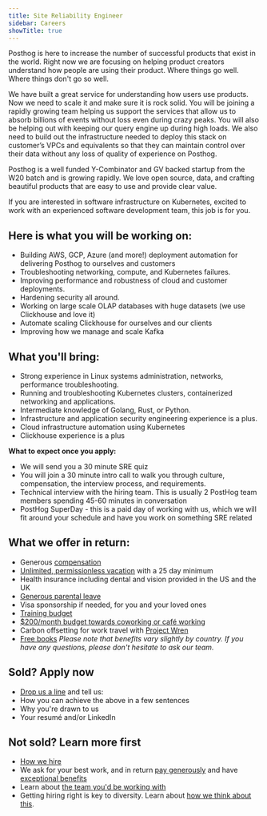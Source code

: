```yaml
---
title: Site Reliability Engineer
sidebar: Careers
showTitle: true
---
```

Posthog is here to increase the number of successful products that exist in the world. Right now we are focusing on helping product creators understand how people are using their product. Where things go well. Where things don't go so well.

We have built a great service for understanding how users use products. Now we need to scale it and make sure it is rock solid. You will be joining a rapidly growing team helping us support the services that allow us to absorb billions of events without loss even during crazy peaks. You will also be helping out with keeping our query engine up during high loads.
We also need to build out the infrastructure needed to deploy this stack on customer’s VPCs and equivalents so that they can maintain control over their data without any loss of quality of experience on Posthog.

Posthog is a well funded Y-Combinator and GV backed startup from the W20 batch and is growing rapidly. We love open source, data, and crafting beautiful products that are easy to use and provide clear value.

If you are interested in software infrastructure on Kubernetes, excited to work with an experienced software development team, this job is for you.

## Here is what you will be working on:
* Building AWS, GCP, Azure (and more!) deployment automation for delivering Posthog to ourselves and customers
* Troubleshooting networking, compute, and Kubernetes failures.
* Improving performance and robustness of cloud and customer deployments.
* Hardening security all around.
* Working on large scale OLAP databases with huge datasets (we use Clickhouse and love it)
* Automate scaling Clickhouse for ourselves and our clients
* Improving how we manage and scale Kafka

## What you'll bring:
* Strong experience in Linux systems administration, networks, performance troubleshooting.
* Running and troubleshooting Kubernetes clusters, containerized networking and applications.
* Intermediate knowledge of Golang, Rust, or Python.
* Infrastructure and application security engineering experience is a plus.
* Cloud infrastructure automation using Kubernetes
* Clickhouse experience is a plus

**What to expect once you apply:**
* We will send you a 30 minute SRE quiz
* You will join a 30 minute intro call to walk you through culture, compensation, the interview process, and requirements.
* Technical interview with the hiring team. This is usually 2 PostHog team members spending 45-60 minutes in conversation
* PostHog SuperDay - this is a paid day of working with us, which we will fit around your schedule and have you work on something SRE related

## What we offer in return:
* Generous [compensation](/handbook/people/compensation)
* [Unlimited, permissionless vacation](/handbook/people/time-off) with a 25 day minimum
* Health insurance including dental and vision provided in the US and the UK
* [Generous parental leave](/handbook/people/time-off)
* Visa sponsorship if needed, for you and your loved ones
* [Training budget](/handbook/people/training)
* [$200/month budget towards coworking or café working](/handbook/people/spending-money)
* Carbon offsetting for work travel with [Project Wren](https://www.wren.co/)
* [Free books](/handbook/people/training#books)
*Please note that benefits vary slightly by country. If you have any questions, please don't hesitate to ask our team.*

## Sold? Apply now
* [Drop us a line](mailto:22ABB4D4D3@jobs.workablemail.com) and tell us:
* How you can achieve the above in a few sentences
* Why you're drawn to us
* Your resumé and/or LinkedIn

## Not sold? Learn more first
* [How we hire](/careers#our-interview-process)
* We ask for your best work, and in return [pay generously](/handbook/people/compensation) and have [exceptional benefits](/careers/#benefits)
* Learn about [the team you'd be working with](/handbook/company/team)
* Getting hiring right is key to diversity. Learn about [how we think about this](/handbook/company/diversity).
